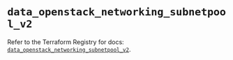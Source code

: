 # `data_openstack_networking_subnetpool_v2`

Refer to the Terraform Registry for docs: [`data_openstack_networking_subnetpool_v2`](https://registry.terraform.io/providers/terraform-provider-openstack/openstack/3.0.0/docs/data-sources/networking_subnetpool_v2).
